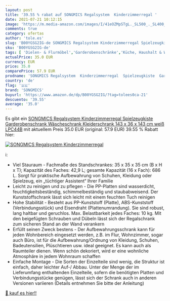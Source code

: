 ```yaml
---
layout: post
title: '39.55 % rabat auf SONGMICS Regalsystem  Kinderzimmerregal '
date: 2021-07-21 10:12:15
image: 'https://m.media-amazon.com/images/I/41eOZMpSTgL._SL500_._SL400_.jpg'
comments: true
category: ofertas
author: 'tole.es'
slug: 'B00YGSG2IG-de SONGMICS Regalsystem Kinderzimmerregal Spielzeugkiste...'
sku: 'B00YGSG2IG-de'
tags: [ 'Dielen- & Flurmöbel','Garderobenschränke','Küche, Haushalt & Wohnen','Möbel','songmics', ]
actualPrice: 35.0 EUR
currency: EUR
price: 35.0
comparePrice: 57.9 EUR
prodname: 'SONGMICS Regalsystem  Kinderzimmerregal  Spielzeugkiste  Garderobenschrank  Wäscheschrank  Kleiderschrank  143 x 36 x 143 cm  weiß LPC44B'
country: 'de'
flag: '🇩🇪'
brand: 'SONGMICS'
buyurl: 'https://www.amazon.de/dp/B00YGSG2IG/?tag=tolees0ca-21'
descuento: '39.55'
average: '35.0'
---
```


Es gibt ein [SONGMICS Regalsystem  Kinderzimmerregal  Spielzeugkiste  Garderobenschrank  Wäscheschrank  Kleiderschrank  143 x 36 x 143 cm  weiß LPC44B](https://www.amazon.de/dp/B00YGSG2IG/?tag=tolees0ca-21) mit aktuellem Preis 35.0 EUR (original: 57.9 EUR) 39.55 % Rabatt hier:

[![SONGMICS Regalsystem  Kinderzimmerregal ](https://m.media-amazon.com/images/I/41eOZMpSTgL._SL500_._SL400_.jpg)](https://www.amazon.de/dp/B00YGSG2IG/?tag=tolees0ca-21)

ℹ️:

- Viel Stauraum - Fachmaße des Standschrankes: 35 x 35 x 35 cm (B x H x T); Kapazität des Faches: 42,9 L; gesamte Kapazität (16 x Fach): 686 L. Sorgt für praktische Aufbewahrung von Schuhen, Kleidung oder Spielzeug, ein „tüchtiger Assistent“ Ihrer Familie
- Leicht zu reinigen und zu pflegen - Die PP-Platten sind wasserdicht, feuchtigkeitsbeständig, schimmelbeständig und staubabweisend. Der Kunststoffschrank lässt sich leicht mit einem feuchten Tuch reinigen
- Hohe Stabilität - Besteht aus PP-Kunststoff (Platte), ABS-Kunststoff (Verbindungsstück) und Eisendraht (Plattenumrandung). Sie sind robust, lang haltbar und geruchlos. Max. Belastbarkeit jedes Faches: 10 kg. Mit den beigefügten Schrauben und Dübeln lässt sich der Regalschrank zum sicheren Stand an der Wand verankern
- Erfüllt seinen Zweck bestens - Der Aufbewahrungsschrank kann für jeden Wohnbereich eingesetzt werden, z.B. im Flur, Wohnzimmer, sogar auch Büro, ist für die Aufbewahrung/Ordnung von Kleidung, Schuhen, Badeutensilien, Plüschtieren usw. ideal geeignet. Es kann auch als Raumteiler dienen. Wenn schön dekoriert, wird er eine wohnliche Atmosphäre in jedem Wohnraum schaffen
- Einfache Montage - Die Sorten der Einzelteile sind wenig, die Struktur ist einfach, daher leichter Auf-/ Abbau. Unter der Menge der im Lieferumfang enthaltenden Einzelteile, sofern die benötigten Platten und Verbindungsstücke genügen, lässt sich der Schrank auch in anderen Versionen variieren (Details entnehmen Sie bitte der Anleitung)

[🛒 kauf es hier!!](https://www.amazon.de/dp/B00YGSG2IG/?tag=tolees0ca-21)
